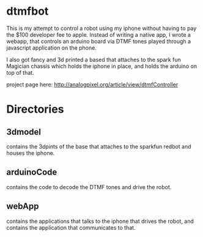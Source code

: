 dtmfbot
=======

This is my attempt to control a robot using my iphone without having to pay the $100 developer fee to apple. Instead of writing a native app, I wrote a webapp, that controls an arduino board via DTMF tones played through a javascript application on the phone.

I also got fancy and 3d printed a based that attaches to the spark fun Magician chassis which holds the iphone in place, and holds the arduino on top of that.

project page here: http://analogpixel.org/article/view/dtmfController

# Directories
## 3dmodel
contains the 3dpints of the base that attaches to the sparkfun redbot and houses
the iphone.
## arduinoCode
contains the code to decode the DTMF tones and drive the robot.
## webApp
contains the applications that talks to the iphone that drives the robot, and
contains the application that communicates to that.
